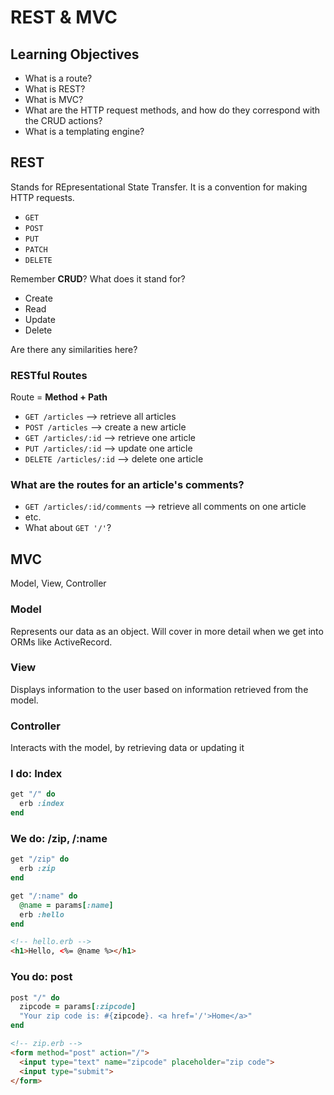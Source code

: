 # REST & MVC
## Learning Objectives
- What is a route?
- What is REST?
- What is MVC?
- What are the HTTP request methods, and how do they correspond with the CRUD actions?
- What is a templating engine?

## REST
Stands for REpresentational State Transfer. It is a convention for making HTTP requests.

- `GET`
- `POST`
- `PUT`
- `PATCH`
- `DELETE`

Remember **CRUD**? What does it stand for?

- Create
- Read
- Update
- Delete

Are there any similarities here?

### RESTful Routes
Route = **Method + Path**
- `GET /articles` --> retrieve all articles
- `POST /articles` --> create a new article
- `GET /articles/:id` --> retrieve one article
- `PUT /articles/:id` --> update one article
- `DELETE /articles/:id` --> delete one article
### What are the routes for an article's comments?
- `GET /articles/:id/comments` --> retrieve all comments on one article
- etc.
- What about `GET '/'`?


## MVC
Model, View, Controller

### Model
Represents our data as an object. Will cover in more detail when we get into ORMs like ActiveRecord.

### View
Displays information to the user based on information retrieved from the model.

### Controller
Interacts with the model, by retrieving data or updating it

### I do: Index
```ruby
get "/" do
  erb :index
end
```

### We do: /zip, /:name
```ruby
get "/zip" do
  erb :zip
end

get "/:name" do
  @name = params[:name]
  erb :hello
end
```

```html
<!-- hello.erb -->
<h1>Hello, <%= @name %></h1>

```


### You do: post
```ruby
post "/" do
  zipcode = params[:zipcode]
  "Your zip code is: #{zipcode}. <a href='/'>Home</a>"
end
```


```html
<!-- zip.erb -->
<form method="post" action="/">
  <input type="text" name="zipcode" placeholder="zip code">
  <input type="submit">
</form>
```
